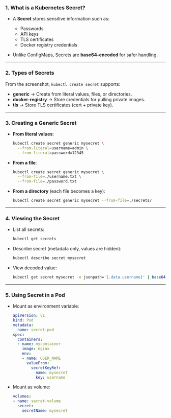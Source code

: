 
### 1. What is a Kubernetes Secret?

* A **Secret** stores sensitive information such as:

  * Passwords
  * API keys
  * TLS certificates
  * Docker registry credentials
* Unlike ConfigMaps, Secrets are **base64-encoded** for safer handling.

---

### 2. Types of Secrets

From the screenshot, `kubectl create secret` supports:

* **generic** → Create from literal values, files, or directories.
* **docker-registry** → Store credentials for pulling private images.
* **tls** → Store TLS certificates (cert + private key).

---

### 3. Creating a Generic Secret

* **From literal values**:

  ```bash
  kubectl create secret generic mysecret \
    --from-literal=username=admin \
    --from-literal=password=12345
  ```

* **From a file**:

  ```bash
  kubectl create secret generic mysecret \
    --from-file=./username.txt \
    --from-file=./password.txt
  ```

* **From a directory** (each file becomes a key):

  ```bash
  kubectl create secret generic mysecret --from-file=./secrets/
  ```

---

### 4. Viewing the Secret

* List all secrets:

  ```bash
  kubectl get secrets
  ```
* Describe secret (metadata only, values are hidden):

  ```bash
  kubectl describe secret mysecret
  ```
* View decoded value:

  ```bash
  kubectl get secret mysecret -o jsonpath='{.data.username}' | base64 --decode
  ```

---

### 5. Using Secret in a Pod

* Mount as environment variable:

  ```yaml
  apiVersion: v1
  kind: Pod
  metadata:
    name: secret-pod
  spec:
    containers:
    - name: mycontainer
      image: nginx
      env:
      - name: USER_NAME
        valueFrom:
          secretKeyRef:
            name: mysecret
            key: username
  ```

* Mount as volume:

  ```yaml
  volumes:
  - name: secret-volume
    secret:
      secretName: mysecret
  ```
